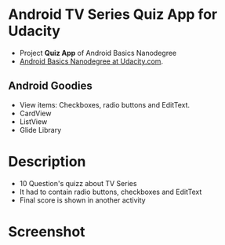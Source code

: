 # Android TV Series Quiz App for Udacity

- Project **Quiz App** of Android Basics Nanodegree
- [Android Basics Nanodegree at Udacity.com](https://www.udacity.com/course/android-basics-nanodegree-by-google--nd803).

## Android Goodies
- View items: Checkboxes, radio buttons and EditText.
- CardView
- ListView
- Glide Library

# Description 
- 10 Question's quizz about TV Series
- It had to contain radio buttons, checkboxes and EditText 
- Final score is shown in another activity

# Screenshot
